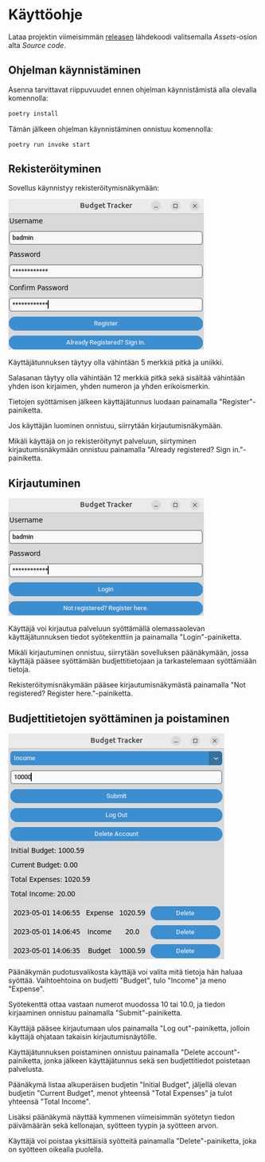 # Käyttöohje

Lataa projektin viimeisimmän [releasen](https://github.com/trickwide/ot-harjoitustyo/releases) lähdekoodi valitsemalla _Assets_-osion alta _Source code_.

## Ohjelman käynnistäminen

Asenna tarvittavat riippuvuudet ennen ohjelman käynnistämistä alla olevalla komennolla:

```bash
poetry install
```

Tämän jälkeen ohjelman käynnistäminen onnistuu komennolla:

```
poetry run invoke start
```

## Rekisteröityminen

Sovellus käynnistyy rekisteröitymisnäkymään:

![Rekisteröitymisnäkymä](./kuvat/kayttoohje-rekisteroitymisnakyma.png)

Käyttäjätunnuksen täytyy olla vähintään 5 merkkiä pitkä ja uniikki.

Salasanan täytyy olla vähintään 12 merkkiä pitkä sekä sisältää vähintään yhden ison kirjaimen, yhden numeron ja yhden erikoismerkin.

Tietojen syöttämisen jälkeen käyttäjätunnus luodaan painamalla "Register"-painiketta.

Jos käyttäjän luominen onnistuu, siirrytään kirjautumisnäkymään.

Mikäli käyttäjä on jo rekisteröitynyt palveluun, siirtyminen kirjautumisnäkymään onnistuu painamalla "Already registered? Sign in."-painiketta.

## Kirjautuminen

![Kirjautumisnäkymä](./kuvat/kayttoohje-kirjautumisnakyma.png)

Käyttäjä voi kirjautua palveluun syöttämällä olemassaolevan käyttäjätunnuksen tiedot syötekenttiin ja painamalla "Login"-painiketta.

Mikäli kirjautuminen onnistuu, siirrytään sovelluksen päänäkymään, jossa käyttäjä pääsee syöttämään budjettitietojaan ja tarkastelemaan syöttämiään tietoja.

Rekisteröitymisnäkymään pääsee kirjautumisnäkymästä painamalla "Not registered? Register here."-painiketta.

## Budjettitietojen syöttäminen ja poistaminen

![Päänäkymä](./kuvat/kayttoohje-paanakyma.png)

Päänäkymän pudotusvalikosta käyttäjä voi valita mitä tietoja hän haluaa syöttää. Vaihtoehtoina on budjetti "Budget", tulo "Income" ja meno "Expense".

Syötekenttä ottaa vastaan numerot muodossa 10 tai 10.0, ja tiedon kirjaaminen onnistuu painamalla "Submit"-painiketta.

Käyttäjä pääsee kirjautumaan ulos painamalla "Log out"-painiketta, jolloin käyttäjä ohjataan takaisin kirjautumisnäytölle.

Käyttäjätunnuksen poistaminen onnistuu painamalla "Delete account"-painiketta, jonka jälkeen käyttäjätunnus sekä sen budjettitiedot poistetaan palvelusta.

Päänäkymä listaa alkuperäisen budjetin "Initial Budget", jäljellä olevan budjetin "Current Budget", menot yhteensä "Total Expenses" ja tulot yhteensä "Total Income".

Lisäksi päänäkymä näyttää kymmenen viimeisimmän syötetyn tiedon päivämäärän sekä kellonajan, syötteen tyypin ja syötteen arvon.

Käyttäjä voi poistaa yksittäisiä syötteitä painamalla "Delete"-painiketta, joka on syötteen oikealla puolella.
